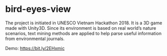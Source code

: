 # bird-eyes-view
The project is initiated in UNESCO Vietnam Hackathon 2018. It is a 3D game made with Unity3D. Since its environment is based on real world’s nature scenarios, text mining methods are applied to help parse useful information from environmental journals. 

Demo: https://bit.ly/2EHxmic
